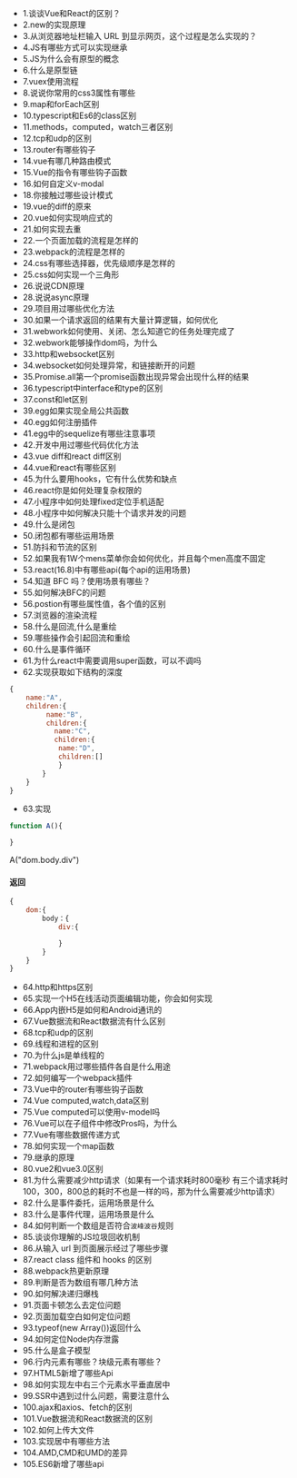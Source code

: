 * 1.谈谈Vue和React的区别？
* 2.new的实现原理
* 3.从浏览器地址栏输入 URL 到显示网页，这个过程是怎么实现的？
* 4.JS有哪些方式可以实现继承
* 5.JS为什么会有原型的概念
* 6.什么是原型链
* 7.vuex使用流程
* 8.说说你常用的css3属性有哪些
* 9.map和forEach区别 
* 10.typescript和Es6的class区别
* 11.methods，computed，watch三者区别
* 12.tcp和udp的区别
* 13.router有哪些钩子
* 14.vue有哪几种路由模式
* 15.Vue的指令有哪些钩子函数
* 16.如何自定义v-modal
* 18.你接触过哪些设计模式
* 19.vue的diff的原来
* 20.vue如何实现响应式的
* 21.如何实现去重
* 22.一个页面加载的流程是怎样的
* 23.webpack的流程是怎样的
* 24.css有哪些选择器，优先级顺序是怎样的
* 25.css如何实现一个三角形
* 26.说说CDN原理
* 28.说说async原理
* 29.项目用过哪些优化方法
* 30.如果一个请求返回的结果有大量计算逻辑，如何优化
* 31.webwork如何使用、关闭、怎么知道它的任务处理完成了
* 32.webwork能够操作dom吗，为什么
* 33.http和websocket区别
* 34.websocket如何处理异常，和链接断开的问题
* 35.Promise.all第一个promise函数出现异常会出现什么样的结果
* 36.typescript中interface和type的区别
* 37.const和let区别
* 39.egg如果实现全局公共函数
* 40.egg如何注册插件
* 41.egg中的sequelize有哪些注意事项
* 42.开发中用过哪些代码优化方法
* 43.vue diff和react diff区别
* 44.vue和react有哪些区别
* 45.为什么要用hooks，它有什么优势和缺点
* 46.react你是如何处理复杂权限的
* 47.小程序中如何处理fixed定位手机适配
* 48.小程序中如何解决只能十个请求并发的问题
* 49.什么是闭包
* 50.闭包都有哪些运用场景
* 51.防抖和节流的区别
* 52.如果我有1W个mens菜单你会如何优化，并且每个men高度不固定
* 53.react(16.8)中有哪些api(每个api的运用场景)
* 54.知道 BFC 吗？使用场景有哪些？
* 55.如何解决BFC的问题
* 56.postion有哪些属性值，各个值的区别
* 57.浏览器的渲染流程
* 58.什么是回流,什么是重绘
* 59.哪些操作会引起回流和重绘
* 60.什么是事件循环
* 61.为什么react中需要调用super函数，可以不调吗
* 62.实现获取如下结构的深度
```js
{
    name:"A",
    children:{
         name:"B",
         children:{
           name:"C",
           children:{
            name:"D",
            children:[]
            }
        }
    }
}
```
* 63.实现
 ```js 
function A(){

}
 ```
A("dom.body.div")
#### 返回
  ```js
  {
      dom:{
          body：{
              div:{
 
              }
          }
      }
  }
  ```
* 64.http和https区别
* 65.实现一个H5在线活动页面编辑功能，你会如何实现
* 66.App内嵌H5是如何和Android通讯的
* 67.Vue数据流和React数据流有什么区别
* 68.tcp和udp的区别
* 69.线程和进程的区别
* 70.为什么js是单线程的
* 71.webpack用过哪些插件各自是什么用途
* 72.如何编写一个webpack插件
* 73.Vue中的router有哪些钩子函数
* 74.Vue computed,watch,data区别
* 75.Vue computed可以使用v-model吗
* 76.Vue可以在子组件中修改Pros吗，为什么
* 77.Vue有哪些数据传递方式
* 78.如何实现一个map函数
* 79.继承的原理
* 80.vue2和vue3.0区别
* 81.为什么需要减少http请求（如果有一个请求耗时800毫秒 有三个请求耗时100，300，800总的耗时不也是一样的吗，那为什么需要减少http请求）
* 82.什么是事件委托，运用场景是什么
* 83.什么是事件代理，运用场景是什么
* 84.如何判断一个数组是否符合`波峰波谷`规则
* 85.谈谈你理解的JS垃圾回收机制
* 86.从输入 url 到页面展示经过了哪些步骤
* 87.react class 组件和 hooks 的区别
* 88.webpack热更新原理
* 89.判断是否为数组有哪几种方法
* 90.如何解决递归爆栈
* 91.页面卡顿怎么去定位问题
* 92.页面加载空白如何定位问题
* 93.typeof(new Array())返回什么
* 94.如何定位Node内存泄露
* 95.什么是盒子模型
* 96.行内元素有哪些？块级元素有哪些？
* 97.HTML5新增了哪些Api
* 98.如何实现左中右三个元素水平垂直居中
* 99.SSR中遇到过什么问题，需要注意什么
* 100.ajax和axios、fetch的区别
* 101.Vue数据流和React数据流的区别
* 102.如何上传大文件
* 103.实现居中有哪些方法
* 104.AMD,CMD和UMD的差异
* 105.ES6新增了哪些api